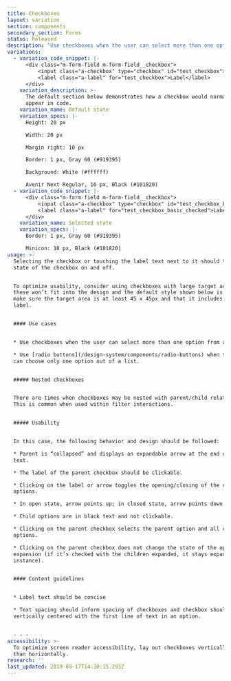 ```yaml
---
title: Checkboxes
layout: variation
section: components
secondary_section: Forms
status: Released
description: "Use checkboxes when the user can select more than one option from a list. Make clear with helper text that this is the case.\n\nMore information can be found at:\n\n* <http://cfpb.github.io/design-manual/page-components/form-fields.html#checkboxes>\t\n* <https://cfpb.github.io/capital-framework/components/cf-forms/#basic-checkboxes>"
variations:
  - variation_code_snippet: |-
      <div class="m-form-field m-form-field__checkbox">
          <input class="a-checkbox" type="checkbox" id="test_checkbox">
          <label class="a-label" for="test_checkbox">Label</label>
      </div>
    variation_description: >-
      The default section below demonstrates how a checkbox would normally
      appear in code.
    variation_name: Default state
    variation_specs: |-
      Height: 20 px

      Width: 20 px

      Margin right: 10 px

      Border: 1 px, Gray 60 (#919395)

      Background: White (#ffffff)

      Avenir Next Regular, 16 px, Black (#101820)
  - variation_code_snippet: |-
      <div class="m-form-field m-form-field__checkbox">
          <input class="a-checkbox" type="checkbox" id="test_checkbox_basic_checked" checked>
          <label class="a-label" for="test_checkbox_basic_checked">Label</label>
      </div>
    variation_name: Selected state
    variation_specs: |-
      Border: 1 px, Gray 60 (#919395)

      Minicon: 18 px, Black (#101820)
usage: >-
  Selecting the checkbox or touching the label text next to it should toggle the
  state of the checkbox on and off.


  To optimize usability, consider using checkboxes with large target areas. If
  these won’t fit into the design and the default style shown below is used,
  make sure the target area is at least 45 x 45px and that it includes the text
  label.


  #### Use cases


  * Use checkboxes when the user can select more than one option from a list. 

  * Use [radio buttons](/design-system/components/radio-buttons) when the user
  can choose only one option out of a list.


  ##### Nested checkboxes


  There are times when checkboxes may be nested with parent/child relationships.
  This is common when used within filter interactions.


  ##### Usability


  In this case, the following behavior and design should be followed:

  * Parent is “collapsed” and displays an expandable arrow at the end of the
  text.

  * The label of the parent checkbox should be clickable.

  * Clicking on the label or arrow toggles the opening/closing of the child
  options.

  * In open state, arrow points up; in closed state, arrow points down.

  * Child options are in black text and not clickable.

  * Clicking on the parent checkbox selects the parent option and all child
  options.

  * Clicking on the parent checkbox does not change the state of the open/close
  expansion (if it’s checked with the children expanded, it stays expanded, for
  instance).


  #### Content guidelines


  * Label text should be concise

  * Text spacing should inform spacing of checkboxes and checkbox should be
  vertically centered with the first line of text in an option.


  - - -
accessibility: >-
  To optimize screen reader accessibility, lay out checkboxes vertically rather
  than horizontally.
research: ''
last_updated: 2019-09-17T14:30:15.293Z
---
```


